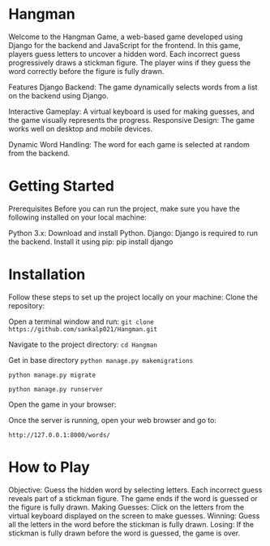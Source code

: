 # Hangman
Welcome to the Hangman Game, a web-based game developed using Django for the backend and JavaScript for the frontend. In this game, players guess letters to uncover a hidden word. Each incorrect guess progressively draws a stickman figure. The player wins if they guess the word correctly before the figure is fully drawn.

Features
Django Backend: The game dynamically selects words from a list on the backend using Django.

Interactive Gameplay: A virtual keyboard is used for making guesses, and the game visually represents the progress.
Responsive Design: The game works well on desktop and mobile devices.

Dynamic Word Handling: The word for each game is selected at random from the backend.


# Getting Started
Prerequisites
Before you can run the project, make sure you have the following installed on your local machine:

Python 3.x: Download and install Python.
Django: Django is required to run the backend. Install it using pip:
pip install django


# Installation
Follow these steps to set up the project locally on your machine:
Clone the repository:

Open a terminal window and run:
`git clone https://github.com/sankalp021/Hangman.git`

Navigate to the project directory:
`cd Hangman`

Get in base directory
`python manage.py makemigrations`

`python manage.py migrate`

`python manage.py runserver`

Open the game in your browser:

Once the server is running, open your web browser and go to:

`http://127.0.0.1:8000/words/`

 # How to Play
Objective: Guess the hidden word by selecting letters. Each incorrect guess reveals part of a stickman figure. The game ends if the word is guessed or the figure is fully drawn.
Making Guesses: Click on the letters from the virtual keyboard displayed on the screen to make guesses.
Winning: Guess all the letters in the word before the stickman is fully drawn.
Losing: If the stickman is fully drawn before the word is guessed, the game is over.
